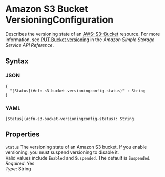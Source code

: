 # Amazon S3 Bucket VersioningConfiguration<a name="aws-properties-s3-bucket-versioningconfig"></a>

Describes the versioning state of an [ AWS::S3::Bucket](aws-properties-s3-bucket.md) resource\. For more information, see [PUT Bucket versioning](https://docs.aws.amazon.com/AmazonS3/latest/API/RESTBucketPUTVersioningStatus.html) in the *Amazon Simple Storage Service API Reference*\.

## Syntax<a name="w4ab1c21c10d180c13d174b5"></a>

### JSON<a name="aws-properties-s3-bucket-versioningconfig-syntax.json"></a>

```
{
  "[Status](#cfn-s3-bucket-versioningconfig-status)" : String
}
```

### YAML<a name="aws-properties-s3-bucket-versioningconfig-syntax.yaml"></a>

```
[Status](#cfn-s3-bucket-versioningconfig-status): String
```

## Properties<a name="w4ab1c21c10d180c13d174b7"></a>

`Status`  <a name="cfn-s3-bucket-versioningconfig-status"></a>
The versioning state of an Amazon S3 bucket\. If you enable versioning, you must suspend versioning to disable it\.   
Valid values include `Enabled` and `Suspended`\. The default is `Suspended`\.  
*Required*: Yes  
*Type*: String